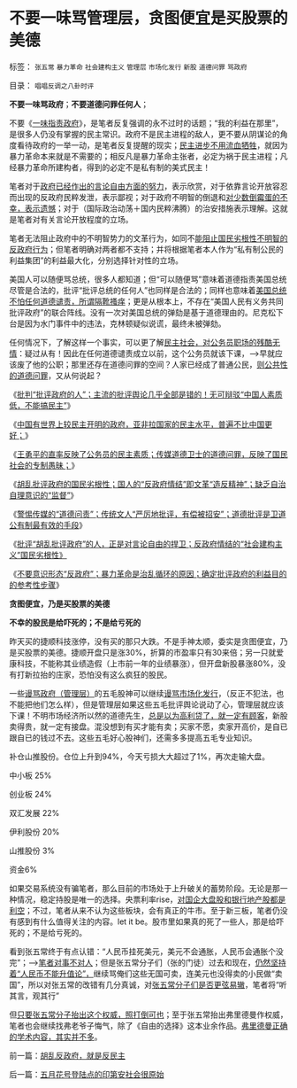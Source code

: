 # 不要一味骂管理层，贪图便宜是买股票的美德

标签： `张五常` `暴力革命` `社会建构主义` `管理层` `市场化发行` `新股` `道德问罪` `骂政府` 

目录： `唱唱反调之八卦时评`

**不要一味骂政府**；**不要道德问罪任何人**；

不要《[一味指责政府](../../../2010/12/12/不要一味指责政府.md)》，是笔者反复强调的永不过时的话题；“我的利益在那里”，是很多人仍没有掌握的民主常识。政府不是民主进程的敌人，更不要从阴谋论的角度看待政府的一举一动，是笔者反复提醒的现实；[民主进步不用流血牺牲](../../../2010/1/9/revolution不是革命，不需要流血牺牲.md)，就因为暴力革命本来就是不需要的；相反凡是暴力革命主张者，必定为祸于民主进程；凡经暴力革命所建构者，得到的必定不是私有制的美式民主！



笔者对于[政府已经作出的言论自由方面的努力](../../../2009/7/16/中国在党领导下取得民主自由的长足进步.md)，表示欣赏，对于依靠言论开放容忍而出现的反政府民粹发泄，表示鄙视；对于政府不明智的倒退和[对少数倒霉蛋的不幸，表示遗憾](http://darthvad123.wordpress.com/2011/04/03/%E4%B8%BA%E4%BB%80%E4%B9%88%E4%B8%8D%E8%83%BD%E5%9B%A0%E8%A8%80%E8%8E%B7%E7%BD%AA%E7%9A%84%E7%BB%8F%E6%B5%8E%E5%AD%A6%E5%8E%9F%E5%9B%A0/)；对于（国际政治动荡＋国内民粹沸腾）的治安措施表示理解。这就是笔者对有关言论开放程度的立场。

笔者无法阻止政府中的不明智势力的文革行为，如同不[能阻止国民劣根性不明智的反政府行为](../../../2011/8/15/胡乱批评政府的国民劣根性.md)；但笔者明确对两者都不支持；并将根据笔者本人作为“私有制公民的利益集团”的利益最大化，分别选择针对性的立场。

美国人可以随便骂总统，很多人都知道；但“可以随便骂”意味着道德指责美国总统尽管是合法的，批评“批评总统的任何人”也同样是合法的；同样也意味着[美国总统不怕任何道德谴责，所谓隔靴搔痒](../../../2010/6/27/道德自省即为善，道德律人必为恶,道德标榜则为邪.md)；更是从根本上，不存在“美国人民有义务共同批评政府”的联合阵线。没有一次对美国总统的弹劾是基于道德理由的。尼克松下台是因为水门事件中的违法，克林顿疑似说谎，最终未被弹劾。

任何情况下，了解这样一个事实，可以更了解[民主社会，对公务员职场的残酷无情](../../../2010/7/23/疑过从有得廉政，疑罪从无保平安.md)：疑过从有！因此在任何道德谴责成立以前，这个公务员就该下课，——>早就应该废了他的公职；那里还存在道德问罪的空间？人家已经成了普通公民，[则公共性的道德问罪](../../../2010/5/27/社会趋势，存在即合理.md)，又从何说起？

《[批判“批评政府的人”；主流的批评舆论几乎全部是错的！无可辩驳“中国人素质低，不能搞民主”](../../../2011/8/13/批评“批评政府的人”.md)》

《[中国有世界上较民主开明的政府，亚非拉国家的民主水平，普遍不比中国更好；](../../../2011/8/13/中国在世界上相对民主和开明.md)》

《[王勇平的直率反映了公务员的民主素质；传媒道德卫士的道德问罪，反映了国民社会的专制愚昧；](../../../2011/8/15/王勇平直率“反正我信了”难道有错吗？.md)》

《[胡乱批评政府的国民劣根性；国人的“反政府情结”即文革“造反精神”；缺乏自治自理意识的“监督”](../../../2011/8/15/胡乱批评政府的国民劣根性.md)》

《[警惕传媒的“道德问责”；传统文人“严厉地批评，有偿被招安”；道德批评是卫道公有制最有效的手段](../../../2011/8/16/警惕传媒的“道德问罪”的良心生意经.md)》

《[批评“胡乱批评政府”的人，正是对言论自由的捍卫；反政府情结的“社会建构主义”国民劣根性》](../../../2011/8/16/批评“胡乱批评政府”，捍卫的是言论的自由.md)

《[不要意识形态“反政府”；暴力革命是治乱循环的原因；确定批评政府的利益目的的参考性步骤](../../../2011/8/16/胡乱反政府，就是反民主.md)》



**贪图便宜，乃是买股票的美德**

**不幸的股民是给吓死的；不是给亏死的**

昨天买的捷顺科技涨停，没有买的那只大跌。不是手神太顺，委实是贪图便宜，乃是买股票的美德。捷顺开盘只是涨30%，折算的市盈率只有30来倍；另一只就爱康科技，不能称其业绩造假（上市前一年的业绩暴涨），但开盘新股暴涨80%，没有打新拉抬的庄家，恐怕没有这么疯狂的股民。

一些[谩骂政府（管理层）](../../../2011/8/13/批评“批评政府的人”.md)的五毛股神可以继续[谩骂市场化发行](../../../2010/2/3/新股市场化发行是二级市场利好.md)，（反正不犯法，也不能把他们怎么样），但是管理层如果这些五毛批评舆论说动了心，管理层就应该下课！不明市场经济所以然的道德先生，[总是以为高利贷了，就一定有顾客](../../../2011/8/13/高利贷救世界；金融垄断是命门.md)，新股卖得贵，就一定有接盘。混没想到有买才能有卖；买家不愿，卖家开高价，是自已跟自已的钱过不去。这些五毛好心股神们，还需多多提高五毛专业知识。

补仓山推股份。仓位上升到94%，今天亏损大大超过了1%，再次走输大盘。

中小板 25%

创业板 24%

双汇发展 22%

伊利股份 20%

山推股份 3%

资金6%



如果交易系统没有骗笔者，那么目前的市场处于上升破关的蓄势阶段。无论是那一种情况，稳定持股是唯一的选择。央票利率rise，[对国企大盘股和银行地产股都是利空](../../../2011/4/7/银行地产和ST的逆反投资.md)；不过，笔者从来不认为这些板块，会有真正的牛市。至于新三板，笔者仍没有感到有什么值得关注的内容。let
it be。股市里如果真的死了一些人，那是给吓死的；不是给亏死的。



看到张五常终于有点认错：“人民币挂死美元，美元不会通胀，人民币会通胀个没完”；——>[笔者对事不对人](../../../2011/8/12/只有人民币升值才符合中国利益！.md)；但是张五常分子们（张的门徒）过去和现在，[仍然坚持着“人民币不能升值论”，](../../../2010/6/21/中国应该升值人民币成为美元逆差国.md)继续骂俺们这些无国可卖，连美元也没得卖的小民做“卖国”，所以对张五常的改错有几分真诚，对[张五常分子们是否更弦易辙](../../../2011/6/12/国民人权是社会经济的发动机，兼谈耶鲁陈志武.md)，笔者将“听其言，观其行”

但[只要张五常分子抬出这个权威，照打倒可也](../../../2011/4/24/《通往奴役之路》之权威美国和美国的权威.md)；至于张五常抬出弗里德曼作权威，笔者也会继续找弗老爷子悔气，除了《自由的选择》这本业余作品。[弗里德曼正确的学术内容，其实并不多](../../../2011/3/16/美国大萧条的五条成因.md)。

前一篇：[胡乱反政府，就是反民主](../../../2011/8/16/胡乱反政府，就是反民主.md)

后一篇：[五月花号登陆点的印第安社会很原始](../../../2011/8/16/五月花号登陆点的印第安社会很原始.md)